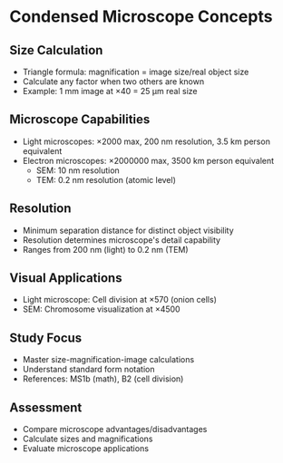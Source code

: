# Condensed Microscope Concepts

## Size Calculation
* Triangle formula: magnification = image size/real object size
* Calculate any factor when two others are known
* Example: 1 mm image at ×40 = 25 μm real size

## Microscope Capabilities
* Light microscopes: ×2000 max, 200 nm resolution, 3.5 km person equivalent
* Electron microscopes: ×2000000 max, 3500 km person equivalent
  - SEM: 10 nm resolution
  - TEM: 0.2 nm resolution (atomic level)

## Resolution
* Minimum separation distance for distinct object visibility
* Resolution determines microscope's detail capability
* Ranges from 200 nm (light) to 0.2 nm (TEM)

## Visual Applications
* Light microscope: Cell division at ×570 (onion cells)
* SEM: Chromosome visualization at ×4500

## Study Focus
* Master size-magnification-image calculations
* Understand standard form notation
* References: MS1b (math), B2 (cell division)

## Assessment
* Compare microscope advantages/disadvantages
* Calculate sizes and magnifications
* Evaluate microscope applications